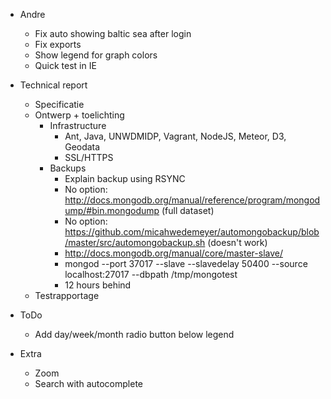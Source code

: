 - Andre
	- Fix auto showing baltic sea after login
	- Fix exports
	- Show legend for graph colors
	- Quick test in IE
- Technical report
	- Specificatie
	- Ontwerp + toelichting
		- Infrastructure
			- Ant, Java, UNWDMIDP, Vagrant, NodeJS, Meteor, D3, Geodata
			- SSL/HTTPS
		- Backups
			- Explain backup using RSYNC
			- No option: http://docs.mongodb.org/manual/reference/program/mongodump/#bin.mongodump (full dataset)
			- No option: https://github.com/micahwedemeyer/automongobackup/blob/master/src/automongobackup.sh (doesn't work)
			- http://docs.mongodb.org/manual/core/master-slave/
			- mongod --port 37017 --slave --slavedelay 50400 --source localhost:27017 --dbpath /tmp/mongotest
			- 12 hours behind
	- Testrapportage

- ToDo
	- Add day/week/month radio button below legend

- Extra
	- Zoom
	- Search with autocomplete

